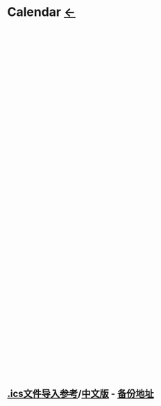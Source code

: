 # Calendar [←](../index.md)

<iframe id="api_iframe_bmcx" name="api_iframe_bmcx" src="" width="800" height="800" scrolling="no" frameborder="0"></iframe>
<script type="text/javascript">
//接口生成：https://www.bmcx.com/api/
document.getElementById("api_iframe_bmcx").src = "https://www.bmcx.com/apiiframe/?api_from=bmcx&api_url=https://wannianrili.bmcx.com/&api_width=98%&api_backgroundcolor=FFFFFF";
</script>

## [.ics文件导入参考](https://github.com/bopo/lunar-calender)/[中文版](https://github.com/infinet/lunar-calendar) - [备份地址](https://raw.githubusercontent.com/AmbroseRen/test/master/Tools/chinese_lunar_prev_year_next_year.ics)
